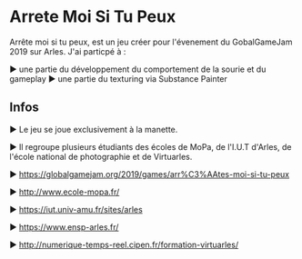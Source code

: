 # Arrete Moi Si Tu Peux

Arrête moi si tu peux, est un jeu créer pour l'évenement du GobalGameJam 2019 sur Arles. 
J'ai particpé à : 

► une partie du développement du comportement de la sourie et du gameplay
► une partie du texturing via Substance Painter

## Infos

► Le jeu se joue exclusivement à la manette.

► Il regroupe plusieurs étudiants des écoles de MoPa, de l'I.U.T d'Arles, de l'école national de photographie et de Virtuarles.

► https://globalgamejam.org/2019/games/arr%C3%AAtes-moi-si-tu-peux

► http://www.ecole-mopa.fr/

► https://iut.univ-amu.fr/sites/arles

► https://www.ensp-arles.fr/

► http://numerique-temps-reel.cipen.fr/formation-virtuarles/
